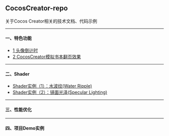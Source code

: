 ## CocosCreator-repo

关于Cocos Creator相关的技术文档、代码示例

----
#### 一、特色功能

- [1 头像倒计时](./doc/Part_1/1_头像倒计时.md)
- [2 CocosCreator模拟书本翻页效果](./doc/Part_1/2_CocosCreator模拟书本翻页效果.md)

----
#### 二、Shader

- [Shader实例（1）：水波纹(Water Ripple)](./doc/Part_2/Shader实例（1）：水波纹.md)
- [Shader实例（2）：镜面光泽(Specular Lighting)](./doc/Part_2/Shader实例（2）：镜面光泽.md)

----
#### 三、性能优化

----
#### 四、项目Demo实例
